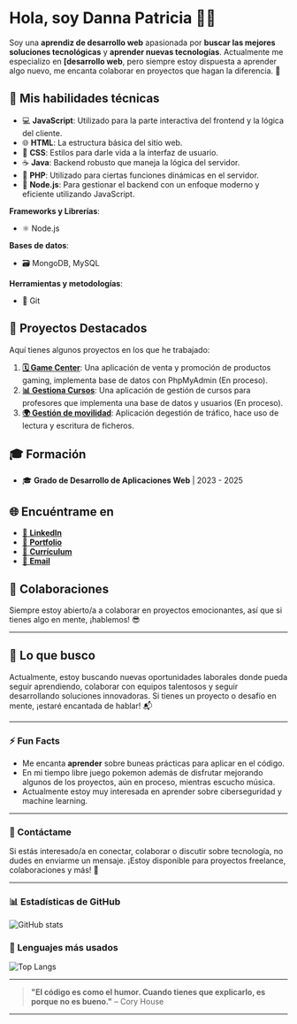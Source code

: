 # Hola, soy **Danna Patricia** 👋😄

Soy una **aprendiz de desarrollo web** apasionada por **buscar las mejores soluciones tecnológicas** y **aprender nuevas tecnologías**. Actualmente me especializo en **[desarrollo web**, pero siempre estoy dispuesta a aprender algo nuevo, me encanta colaborar en proyectos que hagan la diferencia. 🚀

## 🔧 Mis habilidades técnicas

- 💻 **JavaScript**: Utilizado para la parte interactiva del frontend y la lógica del cliente.
- 🌐 **HTML**: La estructura básica del sitio web.
- 🎨 **CSS**: Estilos para darle vida a la interfaz de usuario.
- ☕ **Java**: Backend robusto que maneja la lógica del servidor.
- 🐘 **PHP**: Utilizado para ciertas funciones dinámicas en el servidor.
- 🚀 **Node.js**: Para gestionar el backend con un enfoque moderno y eficiente utilizando JavaScript.

**Frameworks y Librerías**:  
- ⚛️ Node.js  

**Bases de datos**:  
- 🗃️ MongoDB, MySQL  

**Herramientas y metodologías**:  
- 🔧 Git  

## 📌 Proyectos Destacados

Aquí tienes algunos proyectos en los que he trabajado:

1. [**🗓️ Game Center**](https://github.com/DannaPatricia/game-center): Una aplicación de venta y promoción de productos gaming, implementa base de datos con PhpMyAdmin (En proceso).
2. [**📊 Gestiona Cursos**](https://github.com/DannaPatricia/gestion-cursos): Una aplicación de gestión de cursos para profesores que implementa una base de datos y usuarios (En proceso).
3. [**🌍 Gestión de movilidad**](https://github.com/DannaPatricia/gestion-movilidad): Aplicación degestión de tráfico, hace uso de lectura y escritura de ficheros.
   

## 🎓 Formación

- 🎓 **Grado de Desarrollo de Aplicaciones Web** | 2023 - 2025

## 🌐 Encuéntrame en

- [🔗 **LinkedIn**](https://www.linkedin.com/in/dannapatricia/)
- [💼 **Portfolio**](https://dannapatricia.github.io/DannaPatriciaPortafolio/)
- [🔗 **Currículum**](https://drive.google.com/file/d/1RR0nfr2wHG9sBwu03YHnbyMTQAGeescE/view?usp=drive_link)
- [📧 **Email**](mailto:dannapatriciacm@gmail.com)


## 🤝 Colaboraciones

Siempre estoy abierto/a a colaborar en proyectos emocionantes, así que si tienes algo en mente, ¡hablemos! 😎

---

## 🚀 Lo que busco

Actualmente, estoy buscando nuevas oportunidades laborales donde pueda seguir aprendiendo, colaborar con equipos talentosos y seguir desarrollando soluciones innovadoras. Si tienes un proyecto o desafío en mente, ¡estaré encantada de hablar! 📬

---

### ⚡ Fun Facts

- Me encanta **aprender** sobre buneas prácticas para aplicar en el código.
- En mi tiempo libre juego pokemon además de disfrutar mejorando algunos de los proyectos, aún en proceso, mientras escucho música.
- Actualmente estoy muy interesada en aprender sobre ciberseguridad y machine learning.

---

### 📢 Contáctame

Si estás interesado/a en conectar, colaborar o discutir sobre tecnología, no dudes en enviarme un mensaje. ¡Estoy disponible para proyectos freelance, colaboraciones y más! 💬

---

### 📊 Estadísticas de GitHub
![GitHub stats](https://github-readme-stats.vercel.app/api?username=DannaPatricia&show_icons=true&theme=radical)

### 🎯 Lenguajes más usados
![Top Langs](https://github-readme-stats.vercel.app/api/top-langs/?username=DannaPatricia&layout=compact&theme=radical)

---

> **"El código es como el humor. Cuando tienes que explicarlo, es porque no es bueno."** – Cory House

---
